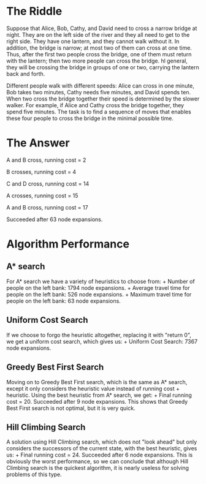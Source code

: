 # The Riddle #

Suppose that Alice, Bob, Cathy, and David need to cross a narrow bridge at night. They
are on the left side of the river and they all need to get to the right side. They have one
lantern, and they cannot walk without it. In addition, the bridge is narrow; at most two
of them can cross at one time. Thus, after the first two people cross the bridge, one of
them must return with the lantern; then two more people can cross the bridge. hl
general, they will be crossing the bridge in groups of one or two, carrying the lantern
back and forth.

Different people walk with different speeds: Alice can cross in one minute, Bob takes
two minutes, Cathy needs five minutes, and David spends ten. When two cross the
bridge together their speed is determined by the slower walker. For example, if Alice
and Cathy cross the bridge together, they spend five minutes. The task is to find a
sequence of moves that enables these four people to cross the bridge in the minimal
possible time.

# The Answer #

A and B cross, running cost = 2

B crosses, running cost = 4

C and D cross, running cost = 14

A crosses, running cost = 15

A and B cross, running cost = 17

Succeeded after 63 node expansions.

# Algorithm Performance #

## A\* search ##

For A\* search we have a variety of heuristics to choose from:
	+ Number of people on the left bank: 1794 node expansions.
	+ Average travel time for people on the left bank: 526 node expansions.
	+ Maximum travel time for people on the left bank: 63 node expansions.

## Uniform Cost Search ##

If we choose to forgo the heuristic altogether, replacing it with "return 0", we get a uniform cost search, which gives us:
	+ Uniform Cost Search: 7367 node expansions.

## Greedy Best First Search ##

Moving on to Greedy Best First search, which is the same as A\* search, except it only considers the heuristic value instead of running cost + heuristic. Using the best heuristic from A\* search, we get:
	+ Final running cost = 20. Succeeded after 9 node expansions.
This shows that Greedy Best First search is not optimal, but it is very quick.

## Hill Climbing Search ##

A solution using Hill Climbing search, which does not "look ahead" but only considers the successors of the current state, with the best heuristic, gives us:
	+ Final running cost = 24. Succeeded after 6 node expansions.
This is obviously the worst performance, so we can conclude that although Hill Climbing search is the quickest algorithm, it is nearly useless for solving problems of this type.
